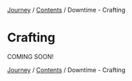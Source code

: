 [Journey](/wiki.md) / [Contents](/wiki/index.md) / Downtime - Crafting

# Crafting
COMING SOON!

[Journey](/wiki.md) / [Contents](/wiki/index.md) / Downtime - Crafting